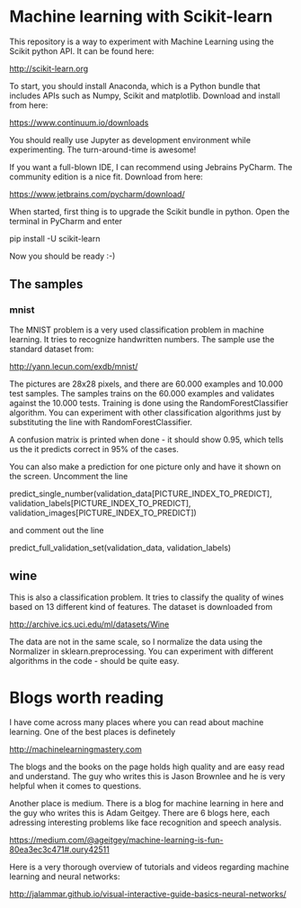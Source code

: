 # Machine learning with Scikit-learn

This repository is a way to experiment with Machine Learning using the Scikit python API.
It can be found here:

http://scikit-learn.org

To start, you should install Anaconda, which is a Python bundle that includes APIs such as Numpy, Scikit and matplotlib.
Download and install from here:

https://www.continuum.io/downloads

You should really use Jupyter as development environment while experimenting.
The turn-around-time is awesome!

If you want a full-blown IDE, I can recommend using Jebrains PyCharm. 
The community edition is a nice fit. Download from here:

https://www.jetbrains.com/pycharm/download/

When started, first thing is to upgrade the Scikit bundle in python. Open the terminal in PyCharm and enter 

pip install -U scikit-learn

Now you should be ready :-)

## The samples

### mnist

The MNIST problem is a very used classification problem in machine learning. It tries to recognize handwritten numbers. 
The sample use the standard dataset from:

http://yann.lecun.com/exdb/mnist/

The pictures are 28x28 pixels, and there are 60.000 examples and 10.000 test samples.
The samples trains on the 60.000 examples and validates against the 10.000 tests. 
Training is done using the RandomForestClassifier algorithm.
You can experiment with other classification algorithms just by substituting the line with RandomForestClassifier.

A confusion matrix is printed when done - it should show 0.95, which tells us the it predicts correct in 95% of the cases.

You can also make a prediction for one picture only and have it shown on the screen. Uncomment the line 

predict_single_number(validation_data[PICTURE_INDEX_TO_PREDICT], validation_labels[PICTURE_INDEX_TO_PREDICT], validation_images[PICTURE_INDEX_TO_PREDICT])

and comment out the line

predict_full_validation_set(validation_data, validation_labels)

## wine

This is also a classification problem. It tries to classify the quality of wines based on 13 different kind of features.
The dataset is downloaded from

http://archive.ics.uci.edu/ml/datasets/Wine

The data are not in the same scale, so I normalize the data using the Normalizer in sklearn.preprocessing.
You can experiment with different algorithms in the code - should be quite easy.


# Blogs worth reading

I have come across many places where you can read about machine learning. One of the best places is definetely 

http://machinelearningmastery.com

The blogs and the books on the page holds high quality and are easy read and understand.
The guy who writes this is Jason Brownlee and he is very helpful when it comes to questions.

Another place is medium. There is a blog for machine learning in here and the guy who writes this is Adam Geitgey.
There are 6 blogs here, each adressing interesting problems like face recognition and speech analysis.

https://medium.com/@ageitgey/machine-learning-is-fun-80ea3ec3c471#.oury42511


Here is a very thorough overview of tutorials and videos regarding machine learning and neural networks:

http://jalammar.github.io/visual-interactive-guide-basics-neural-networks/




